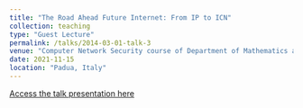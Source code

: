 ```yaml
---
title: "The Road Ahead Future Internet: From IP to ICN"
collection: teaching
type: "Guest Lecture"
permalink: /talks/2014-03-01-talk-3
venue: "Computer Network Security course of Department of Mathematics at University of Padua"
date: 2021-11-15
location: "Padua, Italy"
---
```

[Access the talk presentation here](https://tinyurl.com/2jjknms3)
